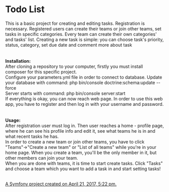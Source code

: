 <b>Todo List</b> <br/>
===
This is a basic project for creating and editing tasks. Registration is necessary.
Registered users can create their teams or join other teams, set tasks in specific categories.
Every team can create their own categories' and tasks' list. Creating a new task is simple:
you can choose task's priority, status, category, set due date and comment more about task
<br/>
<br/>
<br/>
<b>Installation:</b> <br/>
After cloning a repository to your computer, firstly you must install composer for this specific project. 
<br/>
Configure your parameters.yml file in order to connect to database. Update your database with command: php bin/console doctrine:schema:update --force
<br/>
Server starts with command: php bin/console server:start
<br/>
If everything is okay, you can now reach web page.
In order to use this web app, you have to register and then log in with your username and password.
<br/>
<br/>
<br/>
<b>Usage:</b><br/>
After registration user must log in. 
Then user reaches a home - profile page, where he can see his profile info and edit it, 
see what teams he is in and what recent tasks he has.
<br/>
In order to create a new team or join other teams, you have to click "Teams"->"Create a new team"
 or "List of all teams" while you're in your home page. When you create a team,
 you'll be the only member in it, but other members can join your team.
 <br/>
 When you are done with teams, it is time to start create tasks. Click "Tasks" 
 and choose a team which you want to add a task in and start setting tasks! 
 <br/>
 <br/>

<u>A Symfony project created on April 21, 2017, 5:22 pm.</u>
